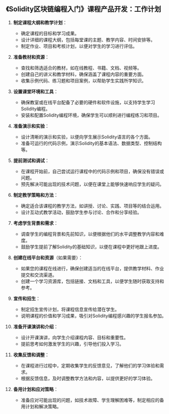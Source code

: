 ## 《Solidity区块链编程入门》课程产品开发：工作计划

1. **制定课程大纲和教学计划**：
   
   - 确定课程的目标和学习成果。
   - 设计详细的课程大纲，包括每堂课的主题、教学内容、时间安排等。
   - 制定作业、项目和考核计划，以便对学生的学习进行评估。

2. **准备教材和资源**：
   
   - 查找和筛选适合的教材，如在线教程、书籍、文档、视频等。
   - 创建自己的讲义和教学材料，确保涵盖了课程内容的重要方面。
   - 收集示例代码、练习题和项目案例，以帮助学生实践所学知识。

3. **设置课堂环境和工具**：
   
   - 确保教室或在线平台配备了必要的硬件和软件设施，以支持学生学习Solidity编程。
   - 安装和配置Solidity编程环境，确保学生可以顺利进行编程练习和项目。

4. **准备演示和实验**：
   
   - 设计清晰的演示和实验，以便向学生展示Solidity语言的各个方面。
   - 准备可运行的代码示例，演示Solidity的基本语法、数据类型、控制结构等。

5. **提前测试和调试**：
   
   - 在课程开始前，自己尝试运行课程中的代码示例和项目，确保没有错误或问题。
   - 预先解决可能出现的技术问题，以便在课堂上能够快速响应学生的疑问。

6. **制定教学策略和方法**：
   
   - 确定适合该课程的教学方法，如讲授、讨论、实践、项目等的结合运用。
   - 设计互动式教学活动，鼓励学生参与讨论、合作和分享经验。

7. **考虑学生背景和需求**：
   
   - 调查学生的编程背景和先前知识，以便根据他们的水平调整教学内容和难度。
   - 鼓励学生提前了解Solidity的基础知识，以便在课程中更好地跟上进度。

8. **创建在线平台和资源**（如果需要）：
   
   - 如果您的课程在线进行，确保创建适当的在线平台，提供教学材料、作业提交和交流渠道。
   - 创建一个学习资源库，包括链接、文档和工具，以便学生随时获取支持和参考。

9. **宣传和招生**：
   
   - 制定招生宣传计划，将课程信息宣传给潜在学生。
   - 说明课程的价值和学习成果，吸引对Solidity编程感兴趣的学生报名参加。

10. **准备开课演讲和介绍**：
    
    - 设计开课演讲，向学生介绍课程内容、目标和重要性。
    - 提前思考如何激发学生的兴趣，引导他们投入学习。

11. **收集反馈和调整**：
    
    - 在课程进行过程中，定期收集学生的反馈意见，了解他们的学习体验和需求。
    - 根据反馈信息，及时调整教学方法和内容，以提供更好的学习体验。

12. **备用计划和应对策略**：
    
    - 准备应对可能出现的问题，如技术故障、学生理解困难等，制定相应的备用计划和解决策略。
